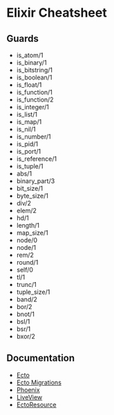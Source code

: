 Elixir Cheatsheet
=================

Guards
------
* is_atom/1
* is_binary/1
* is_bitstring/1
* is_boolean/1
* is_float/1
* is_function/1
* is_function/2
* is_integer/1
* is_list/1
* is_map/1
* is_nil/1
* is_number/1
* is_pid/1
* is_port/1
* is_reference/1
* is_tuple/1
* abs/1
* binary_part/3
* bit_size/1
* byte_size/1
* div/2
* elem/2
* hd/1
* length/1
* map_size/1
* node/0
* node/1
* rem/2
* round/1
* self/0
* tl/1
* trunc/1
* tuple_size/1
* band/2
* bor/2
* bnot/1
* bsl/1
* bsr/1
* bxor/2

Documentation
-------------
* [Ecto](https://hexdocs.pm/ecto/Ecto.html)
* [Ecto Migrations](https://hexdocs.pm/ecto_sql/Ecto.Migration.html)
* [Phoenix](https://hexdocs.pm/phoenix/Phoenix.html)
* [LiveView](https://hexdocs.pm/phoenix_live_view/Phoenix.LiveView.html)
* [EctoResource](https://hexdocs.pm/ecto_resource/readme.html)

